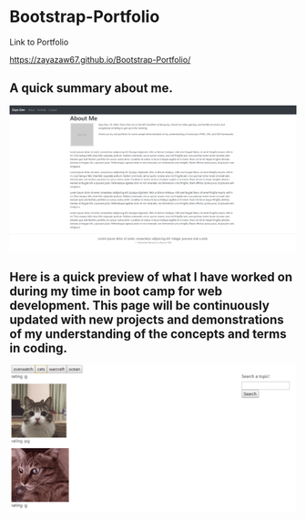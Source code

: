 # Bootstrap-Portfolio

Link to Portfolio

https://zayazaw67.github.io/Bootstrap-Portfolio/

## A quick summary about me.

!["MainPage"](assets/Images/main.PNG)

## Here is a quick preview of what I have worked on during my time in boot camp for web development. This page will be continuously updated with new projects and demonstrations of my understanding of the concepts and terms in coding.

![“PortfolioOverview”](assets/Images/giphy.PNG)
